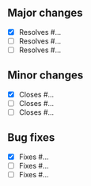 ## Major changes

- [x] Resolves #...
- [ ] Resolves #...
- [ ] Resolves #...

## Minor changes

- [x] Closes #...
- [ ] Closes #...
- [ ] Closes #...

## Bug fixes

- [x] Fixes #...
- [ ] Fixes #...
- [ ] Fixes #...
